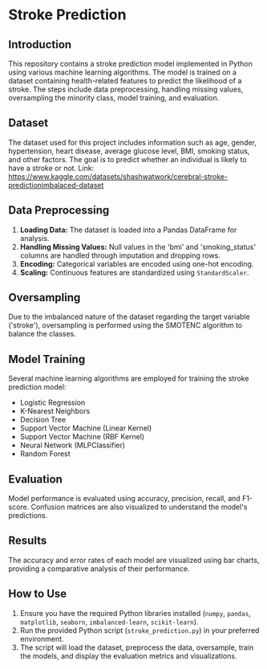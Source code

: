 # Stroke Prediction

## Introduction
This repository contains a stroke prediction model implemented in Python using various machine learning algorithms. The model is trained on a dataset containing health-related features to predict the likelihood of a stroke. The steps include data preprocessing, handling missing values, oversampling the minority class, model training, and evaluation.

## Dataset
The dataset used for this project includes information such as age, gender, hypertension, heart disease, average glucose level, BMI, smoking status, and other factors. The goal is to predict whether an individual is likely to have a stroke or not. Link: https://www.kaggle.com/datasets/shashwatwork/cerebral-stroke-predictionimbalaced-dataset

## Data Preprocessing
1. **Loading Data:** The dataset is loaded into a Pandas DataFrame for analysis.
2. **Handling Missing Values:** Null values in the 'bmi' and 'smoking_status' columns are handled through imputation and dropping rows.
3. **Encoding:** Categorical variables are encoded using one-hot encoding.
4. **Scaling:** Continuous features are standardized using `StandardScaler`.

## Oversampling
Due to the imbalanced nature of the dataset regarding the target variable ('stroke'), oversampling is performed using the SMOTENC algorithm to balance the classes.

## Model Training
Several machine learning algorithms are employed for training the stroke prediction model:
- Logistic Regression
- K-Nearest Neighbors
- Decision Tree
- Support Vector Machine (Linear Kernel)
- Support Vector Machine (RBF Kernel)
- Neural Network (MLPClassifier)
- Random Forest

## Evaluation
Model performance is evaluated using accuracy, precision, recall, and F1-score. Confusion matrices are also visualized to understand the model's predictions.

## Results
The accuracy and error rates of each model are visualized using bar charts, providing a comparative analysis of their performance.

## How to Use
1. Ensure you have the required Python libraries installed (`numpy`, `pandas`, `matplotlib`, `seaborn`, `imbalanced-learn`, `scikit-learn`).
2. Run the provided Python script (`stroke_prediction.py`) in your preferred environment.
3. The script will load the dataset, preprocess the data, oversample, train the models, and display the evaluation metrics and visualizations.
